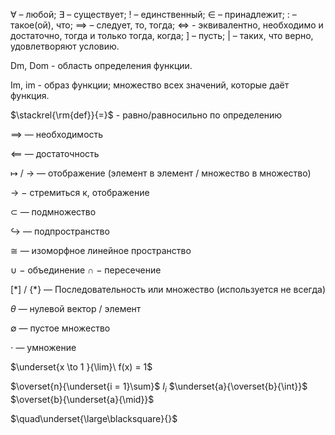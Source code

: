 $\forall$ – любой; $\exists$ – существует; ! – единственный; $\in$ – принадлежит; : – такое(ой), что; $\implies$ – следует, то, тогда; $\iff$ - эквивалентно, необходимо и достаточно, тогда и только тогда, когда; ] – пусть; | – таких, что верно, удовлетворяют условию.

Dm, Dom - область определения функции.

Im, im - образ функции; множество всех значений, которые даёт функция.

$\stackrel{\rm{def}}{=}$ - равно/равносильно по определению

$\implies$ — необходимость

$\impliedby$ — достаточность

$\longmapsto$ / $\longrightarrow$ — отображение (элемент в элемент $/$ множество в множество)

$\to$ $-$ стремиться к, отображение

$\subset$ — подмножество

$\hookrightarrow$ — подпространство

$\cong$ — изоморфное линейное пространство

$\cup$ $-$ объединение $\cap$ $-$ пересечение

$[ * ]$ / $\{ * \}$ — Последовательность или множество (используется не всегда)

$\theta$ — нулевой вектор / элемент

$\emptyset$ — пустое множество

$\cdot$ — умножение

$\underset{x \to 1 }{\lim}\ f(x) = 1$

$\overset{n}{\underset{i = 1}\sum}$ $I_i$ $\underset{a}{\overset{b}{\int}}$ $\overset{b}{\underset{a}{\mid}}$ 

$\quad\underset{\large\blacksquare}{}$
